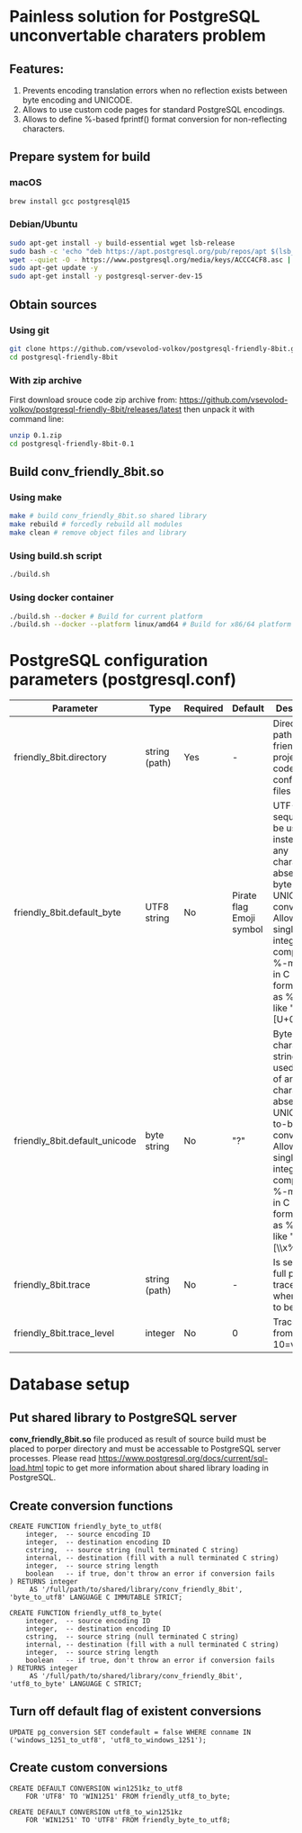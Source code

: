 # Painless solution for PostgreSQL unconvertable charaters problem

## Features:
1) Prevents encoding translation errors when no reflection exists between byte encoding and UNICODE.
2) Allows to use custom code pages for standard PostgreSQL encodings.
3) Allows to define %-based fprintf() format conversion for non-reflecting characters.

## Prepare system for build
### macOS
```bash
brew install gcc postgresql@15
```
### Debian/Ubuntu
```bash
sudo apt-get install -y build-essential wget lsb-release
sudo bash -c 'echo "deb https://apt.postgresql.org/pub/repos/apt $(lsb_release -cs)-pgdg main" >> /etc/apt/sources.list.d/pgdg.list'
wget --quiet -O - https://www.postgresql.org/media/keys/ACCC4CF8.asc | sudo apt-key add -
sudo apt-get update -y
sudo apt-get install -y postgresql-server-dev-15
```

## Obtain sources
### Using git
```bash
git clone https://github.com/vsevolod-volkov/postgresql-friendly-8bit.git
cd postgresql-friendly-8bit
```

### With zip archive
First download srouce code zip archive from: https://github.com/vsevolod-volkov/postgresql-friendly-8bit/releases/latest then unpack it with command line:
```bash
unzip 0.1.zip
cd postgresql-friendly-8bit-0.1
```

## Build **conv_friendly_8bit.so**
### Using make
```bash
make # build conv_friendly_8bit.so shared library
make rebuild # forcedly rebuild all modules
make clean # remove object files and library
```

### Using **build.sh** script
```bash
./build.sh
```

### Using docker container
```bash
./build.sh --docker # Build for current platform
./build.sh --docker --platform linux/amd64 # Build for x86/64 platform
```

# PostgreSQL configuration parameters (postgresql.conf)

|Parameter|Type|Required|Default|Description
|-|-|-|-|-|
|friendly_8bit.directory|string (path)|Yes|-|Directory path where friendly_8bit project finds codepage configuration files|
|friendly_8bit.default_byte|UTF8 string|No|Pirate flag Emoji symbol|UTF-8 sequence to be used instead of any character absent in byte-to-UNICODE conversion. Allows to use single integer type compatible %-modifier in C printf() format such as %d or %x like "[U+0%X]".|
|friendly_8bit.default_unicode|byte string|No|"?"|Byte character string to be used instead of any character absent in UNICODE-to-byte conversion. Allows to use single integer type compatible %-modifier in C printf() format such as %d or %x like "[\\\\x%02X]".|
|friendly_8bit.trace|string (path)|No|-|Is set, sets full path to trace file where trace to be save|
|friendly_8bit.trace_level|integer|No|0|Trace level from 0=off to 10=verbose.|

# Database setup
## Put shared library to PostgreSQL server
**conv_friendly_8bit.so** file produced as result of source build must be placed to porper directory and must be accessable to PostgreSQL server processes. Please read https://www.postgresql.org/docs/current/sql-load.html topic to get more information about shared library loading in PostgreSQL.

## Create conversion functions
```PostgreSQL
CREATE FUNCTION friendly_byte_to_utf8(
    integer,  -- source encoding ID
    integer,  -- destination encoding ID
    cstring,  -- source string (null terminated C string)
    internal, -- destination (fill with a null terminated C string)
    integer,  -- source string length
    boolean   -- if true, don't throw an error if conversion fails
) RETURNS integer
     AS '/full/path/to/shared/library/conv_friendly_8bit', 'byte_to_utf8' LANGUAGE C IMMUTABLE STRICT;

CREATE FUNCTION friendly_utf8_to_byte(
    integer,  -- source encoding ID
    integer,  -- destination encoding ID
    cstring,  -- source string (null terminated C string)
    internal, -- destination (fill with a null terminated C string)
    integer,  -- source string length
    boolean   -- if true, don't throw an error if conversion fails
) RETURNS integer
     AS '/full/path/to/shared/library/conv_friendly_8bit', 'utf8_to_byte' LANGUAGE C STRICT;
```
## Turn off default flag of existent conversions
```PostgreSQL
UPDATE pg_conversion SET condefault = false WHERE conname IN ('windows_1251_to_utf8', 'utf8_to_windows_1251');
```
## Create custom conversions
```PostgreSQL
CREATE DEFAULT CONVERSION win1251kz_to_utf8
    FOR 'UTF8' TO 'WIN1251' FROM friendly_utf8_to_byte;

CREATE DEFAULT CONVERSION utf8_to_win1251kz
    FOR 'WIN1251' TO 'UTF8' FROM friendly_byte_to_utf8;

```
